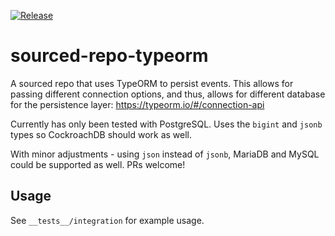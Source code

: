 [![Release](https://github.com/CloudNativeEntrepreneur/sourced-repo-typeorm/actions/workflows/release.yml/badge.svg)](https://github.com/CloudNativeEntrepreneur/sourced-repo-typeorm/actions/workflows/release.yml)

# sourced-repo-typeorm

A sourced repo that uses TypeORM to persist events. This allows for passing different connection options, and thus, allows for different database for the persistence layer:
https://typeorm.io/#/connection-api

Currently has only been tested with PostgreSQL. Uses the `bigint` and `jsonb` types so CockroachDB should work as well.

With minor adjustments - using `json` instead of `jsonb`, MariaDB and MySQL could be supported as well. PRs welcome!

## Usage

See `__tests__/integration` for example usage.
